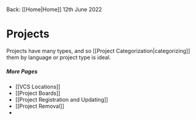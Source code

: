 Back: [[Home|Home]]
12th June 2022

# Projects

Projects have many types, and so [[Project Categorization|categorizing]] them by language or project type is ideal.

##### More Pages
- [[VCS Locations]]
- [[Project Boards]]
- [[Project Registration and Updating]]
- [[Project Removal]]
- 

